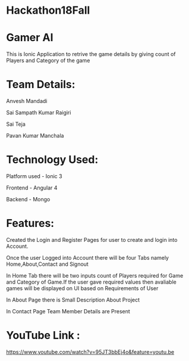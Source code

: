 # Hackathon18Fall

# Gamer AI
This is Ionic Application to retrive the game details by giving count of Players and Category of the game

# Team Details:

Anvesh Mandadi

Sai Sampath Kumar Raigiri

Sai Teja

Pavan Kumar Manchala

# Technology Used:

Platform used - Ionic 3

Frontend - Angular 4

Backend - Mongo

# Features:
Created the Login and Register Pages for user to create and login into Account.

Once the user Logged into Account there will be four Tabs namely Home,About,Contact and Signout

In Home Tab there will be two inputs count of Players required for Game and Category of Game.If the user gave required values then avaliable games will be displayed on UI based on Requirements of User

In About Page there is Small Description About Project

In Contact Page Team Member Details are Present

# YouTube Link :

https://www.youtube.com/watch?v=95JT3bbEj4o&feature=youtu.be








